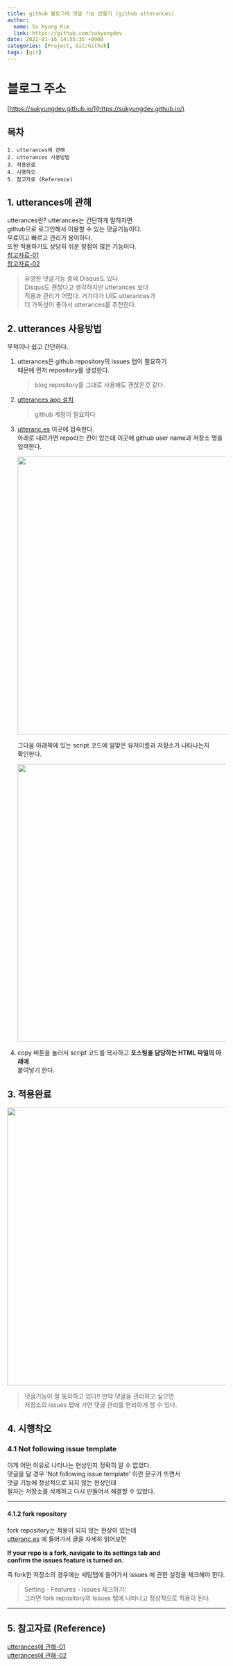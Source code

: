 ```yaml
---
title: github 블로그에 댓글 기능 만들기 (github utterances)
author:
  name: Su Kyung Kim
  link: https://github.com/sukyungdev
date: 2022-01-16 14:55:35 +0900
categories: [Project, Git/Github]
tags: [git]
---
```


# 블로그 주소

[https://sukyungdev.github.io/](https://sukyungdev.github.io/)

## 목차

```
1. utterances에 관해
2. utterances 사용방법
3. 적용완료
4. 시행착오
5. 참고자료 (Reference)
```

## 1. utterances에 관해

utterances란?
utterances는 간단하게 말하자면  
github으로 로그인해서 이용할 수 있는 댓글기능이다.  
무료이고 빠르고 관리가 용이하다.  
또한 적용하기도 상당히 쉬운 장점이 많은 기능이다.  
[참고자료-01](https://baek.dev/post/4/)  
[참고자료-02](https://sukvvon.tistory.com/72)

> 유명한 댓글기능 중에 Disqus도 있다.  
> Disqus도 괜찮다고 생각하지만 utterances 보다  
> 적용과 관리가 어렵다. 거기다가 UI도 utterances가  
> 더 가독성이 좋아서 utterances를 추천한다.

## 2. utterances 사용방법

무척이나 쉽고 간단하다.

1.  utterances은 github repository의 issues 탭이 필요하기  
     때문에 먼저 repository를 생성한다.

    > blog repository를 그대로 사용해도 괜찮은것 같다.

2.  [utterances app 설치](https://github.com/apps/utterances)

    > github 계정이 필요하다

3.  [utteranc.es](https://utteranc.es/) 이곳에 접속한다.  
    아래로 내려가면 repo라는 칸이 있는데 이곳에 github user name과 저장소 명을 입력한다.

    <img src="https://user-images.githubusercontent.com/96860670/149664222-9c162c22-47c1-43d6-a2de-316bed52b17c.png" width ="640px" hight ="320px">

    그다음 아래쪽에 있는 script 코드에 알맞은 유저이름과 저장소가 나타나는지  
    확인한다.

    <img src="https://user-images.githubusercontent.com/96860670/149664382-d90cf9bc-5419-4968-928d-2fab15dce99d.png" width ="640px" hight ="320px">

4.  copy 버튼을 눌러서 script 코드를 복사하고 **포스팅을 담당하는 HTML 파일의 아래에**  
    붙여넣기 한다.

## 3. 적용완료

<img src="https://user-images.githubusercontent.com/96860670/149664648-d00b81a6-2d4b-42ef-b898-92e9c7de41aa.png" width ="640px" hight ="320px">

> 댓글기능이 잘 동작하고 있다!! 만약 댓글을 관리하고 싶으면  
> 저장소의 issues 탭에 가면 댓글 관리를 편리하게 할 수 있다.

## 4. 시행착오

### 4.1 Not following issue template

이게 어떤 이유로 나타나는 현상인지 정확히 알 수 없었다.  
댓글을 달 경우 'Not following issue template' 이란 문구가 뜨면서  
댓글 기능에 정상적으로 되지 않는 현상인데  
필자는 저장소를 삭제하고 다시 만들어서 해결할 수 있었다.

---

#### 4.1.2 fork repository

fork repository는 적용이 되지 않는 현상이 있는데  
[utteranc.es](https://utteranc.es/) 에 들어가서 글을 자세히 읽어보면

**If your repo is a fork, navigate to its settings tab and  
 confirm the issues feature is turned on.**

즉 fork한 저장소의 경우에는 세팅탭에 들어가서 issues 에 관한 설정을 체크해야 한다.

> Setting - Features - Issues 체크하기!  
> 그러면 fork repository의 Issues 탭에 나타나고 정상적으로 적용이 된다.

---

## 5. 참고자료 (Reference)

[utterances에 관해-01](https://baek.dev/post/4/)  
[utterances에 관해-02](https://sukvvon.tistory.com/72)

